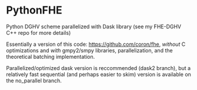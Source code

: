 # PythonFHE
Python DGHV scheme parallelized with Dask library (see my FHE-DGHV C++ repo for more details)

Essentially a version of this code: https://github.com/coron/fhe, *without* C optimizations and *with* gmpy2/smpy libraries, parallelization, and the theoretical batching implementation.

Parallelized/optimized dask version is reccommended (dask2 branch), but a relatively fast sequential (and perhaps easier to skim) version is available on the no_parallel branch.

